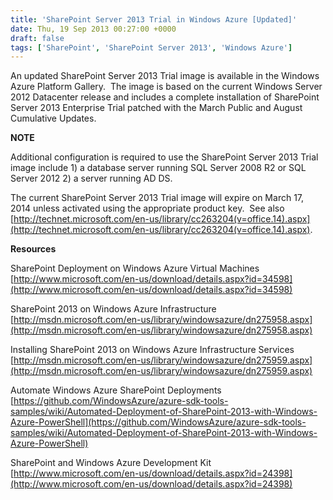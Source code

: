 ```yaml
---
title: 'SharePoint Server 2013 Trial in Windows Azure [Updated]'
date: Thu, 19 Sep 2013 00:27:00 +0000
draft: false
tags: ['SharePoint', 'SharePoint Server 2013', 'Windows Azure']
---
```


An updated SharePoint Server 2013 Trial image is available in the Windows Azure Platform Gallery.  The image is based on the current Windows Server 2012 Datacenter release and includes a complete installation of SharePoint Server 2013 Enterprise Trial patched with the March Public and August Cumulative Updates.

**NOTE**

Additional configuration is required to use the SharePoint Server 2013 Trial image include 1) a database server running SQL Server 2008 R2 or SQL Server 2012 2) a server running AD DS.

The current SharePoint Server 2013 Trial image will expire on March 17, 2014 unless activated using the appropriate product key.  See also [http://technet.microsoft.com/en-us/library/cc263204(v=office.14).aspx](http://technet.microsoft.com/en-us/library/cc263204(v=office.14).aspx).

**Resources**

SharePoint Deployment on Windows Azure Virtual Machines  
[http://www.microsoft.com/en-us/download/details.aspx?id=34598](http://www.microsoft.com/en-us/download/details.aspx?id=34598)

SharePoint 2013 on Windows Azure Infrastructure  
[http://msdn.microsoft.com/en-us/library/windowsazure/dn275958.aspx](http://msdn.microsoft.com/en-us/library/windowsazure/dn275958.aspx)

Installing SharePoint 2013 on Windows Azure Infrastructure Services  
[http://msdn.microsoft.com/en-us/library/windowsazure/dn275959.aspx](http://msdn.microsoft.com/en-us/library/windowsazure/dn275959.aspx)

Automate Windows Azure SharePoint Deployments  
[https://github.com/WindowsAzure/azure-sdk-tools-samples/wiki/Automated-Deployment-of-SharePoint-2013-with-Windows-Azure-PowerShell](https://github.com/WindowsAzure/azure-sdk-tools-samples/wiki/Automated-Deployment-of-SharePoint-2013-with-Windows-Azure-PowerShell)

SharePoint and Windows Azure Development Kit  
[http://www.microsoft.com/en-us/download/details.aspx?id=24398](http://www.microsoft.com/en-us/download/details.aspx?id=24398)
